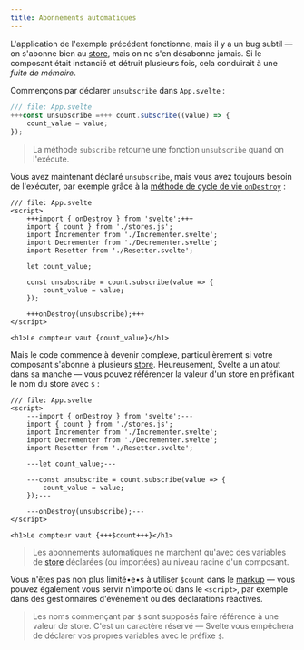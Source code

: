 ```yaml
---
title: Abonnements automatiques
---
```


L'application de l'exemple précédent fonctionne, mais il y a un bug subtil — on s'abonne bien au <span class="vo">[store](SVELTE_SITE_URL/docs/sveltejs#store)</span>, mais on ne s'en désabonne jamais. Si le composant était instancié et détruit plusieurs fois, cela conduirait à une _fuite de mémoire_.

Commençons par déclarer `unsubscribe` dans `App.svelte` :

```js
/// file: App.svelte
+++const unsubscribe =+++ count.subscribe((value) => {
	count_value = value;
});
```

> La méthode `subscribe` retourne une fonction `unsubscribe` quand on l'exécute.

Vous avez maintenant déclaré `unsubscribe`, mais vous avez toujours besoin de l'exécuter, par exemple grâce à la [méthode de cycle de vie `onDestroy`](SVELTE_SITE_URL/docs/svelte#ondestroy) :

```svelte
/// file: App.svelte
<script>
	+++import { onDestroy } from 'svelte';+++
	import { count } from './stores.js';
	import Incrementer from './Incrementer.svelte';
	import Decrementer from './Decrementer.svelte';
	import Resetter from './Resetter.svelte';

	let count_value;

	const unsubscribe = count.subscribe(value => {
		count_value = value;
	});

	+++onDestroy(unsubscribe);+++
</script>

<h1>Le compteur vaut {count_value}</h1>
```

Mais le code commence à devenir complexe, particulièrement si votre composant s'abonne à plusieurs <span class="vo">[store](SVELTE_SITE_URL/docs/sveltejs#store)</span>.
Heureusement, Svelte a un atout dans sa manche — vous pouvez référencer la valeur d'un store en préfixant le nom du store avec `$` :

```svelte
/// file: App.svelte
<script>
	---import { onDestroy } from 'svelte';---
	import { count } from './stores.js';
	import Incrementer from './Incrementer.svelte';
	import Decrementer from './Decrementer.svelte';
	import Resetter from './Resetter.svelte';

	---let count_value;---

	---const unsubscribe = count.subscribe(value => {
		count_value = value;
	});---

	---onDestroy(unsubscribe);---
</script>

<h1>Le compteur vaut {+++$count+++}</h1>
```

> Les abonnements automatiques ne marchent qu'avec des variables de <span class="vo">[store](SVELTE_SITE_URL/docs/sveltejs#store)</span> déclarées (ou importées) au niveau racine d'un composant.

Vous n'êtes pas non plus limité•e•s à utiliser `$count` dans le <span class="vo">[markup](SVELTE_SITE_URL/docs/web#markup)</span> — vous pouvez également vous servir n'importe où dans le `<script>`, par exemple dans des gestionnaires d'évènement ou des déclarations réactives.

> Les noms commençant par `$` sont supposés faire référence à une valeur de store. C'est un caractère réservé — Svelte vous empêchera de déclarer vos propres variables avec le préfixe `$`.
